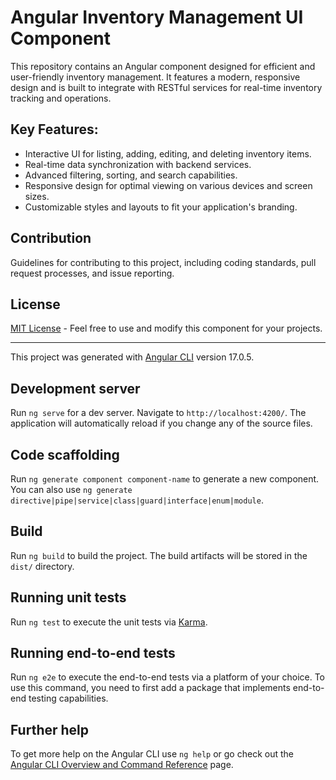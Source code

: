 # Angular Inventory Management UI Component

This repository contains an Angular component designed for efficient and user-friendly inventory management. It features a modern, responsive design and is built to integrate with RESTful services for real-time inventory tracking and operations.

## Key Features:
- Interactive UI for listing, adding, editing, and deleting inventory items.
- Real-time data synchronization with backend services.
- Advanced filtering, sorting, and search capabilities.
- Responsive design for optimal viewing on various devices and screen sizes.
- Customizable styles and layouts to fit your application's branding.

## Contribution
Guidelines for contributing to this project, including coding standards, pull request processes, and issue reporting.

## License
[MIT License](LICENSE.md) - Feel free to use and modify this component for your projects.

---
This project was generated with [Angular CLI](https://github.com/angular/angular-cli) version 17.0.5.

## Development server

Run `ng serve` for a dev server. Navigate to `http://localhost:4200/`. The application will automatically reload if you change any of the source files.

## Code scaffolding

Run `ng generate component component-name` to generate a new component. You can also use `ng generate directive|pipe|service|class|guard|interface|enum|module`.

## Build

Run `ng build` to build the project. The build artifacts will be stored in the `dist/` directory.

## Running unit tests

Run `ng test` to execute the unit tests via [Karma](https://karma-runner.github.io).

## Running end-to-end tests

Run `ng e2e` to execute the end-to-end tests via a platform of your choice. To use this command, you need to first add a package that implements end-to-end testing capabilities.

## Further help

To get more help on the Angular CLI use `ng help` or go check out the [Angular CLI Overview and Command Reference](https://angular.io/cli) page.
